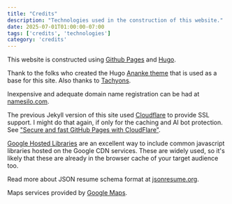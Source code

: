 ```yaml
---
title: "Credits"
description: "Technologies used in the construction of this website."
date: 2025-07-01T01:00:00-07:00
tags: ['credits', 'technologies']
category: 'credits'
---
```


This website is constructed using [Github Pages](https://pages.github.com/) and [Hugo](https://gohugo.io). 

Thank to the folks who created the Hugo [Ananke theme](https://github.com/theNewDynamic/gohugo-theme-ananke) that is used as a base for this site. Also thanks to [Tachyons](https://tachyons.io).

Inexpensive and adequate domain name registration can be had at [namesilo.com](https://www.namesilo.com/).

The previous Jekyll version of this site used [Cloudflare](https://www.cloudflare.com/) to provide SSL support. I might do that again, if only for the caching and AI bot protection. See ["Secure and fast GitHub Pages with CloudFlare"](https://blog.cloudflare.com/secure-and-fast-github-pages-with-cloudflare/). 

[Google Hosted Libraries](https://developers.google.com/speed/libraries/) are an excellent way to include common javascript libraries hosted on the Google CDN services. These are widely used, so it's likely that these are already in the browser cache of your target audience too.

Read more about JSON resume schema format at [jsonresume.org](https://jsonresume.org/schema/).

Maps services provided by [Google Maps](https://www.google.com/maps).
